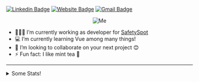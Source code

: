 [![Linkedin Badge](https://img.shields.io/badge/-jocvegar-blue?style=flat&logo=Linkedin&logoColor=white&link=https://linkedin.com/in/jose-carlos-vega/)](https://linkedin.com/in/jose-carlos-vega/)
[![Website Badge](https://img.shields.io/badge/-heka-hnd.web.app-47CCCC?style=flat&logo=Google-Chrome&logoColor=white&link=https://heka-hnd.web.app/)](https://heka-hnd.web.app/)
[![Gmail Badge](https://img.shields.io/badge/-jocvegar-c14438?style=flat&logo=Gmail&logoColor=white&link=mailto:jocvegar@gmail.com)](mailto:jocvegar@gmail.com)

<p align="center">
  <img src="https://media.giphy.com/media/cLMZTpbA3ppJEZUefk/giphy.gif" alt="Me"/>
</p>

- 👨🏾‍💻 I’m currently working as developer for [SafetySpot](https://safetyspot.com/)
- 💻 I’m currently learning Vue among many things!
- 👀 I’m looking to collaborate on your next project 😊
- ⚡ Fun fact: I like mint tea 🍵

<hr>

<details><summary>Some Stats!</summary> <br>
  
![Github stats](https://github-readme-stats.vercel.app/api?username=jocvegar&show_icons=true&hide=["contribs"])


<!--
**jocvegar/jocvegar** is a ✨ _special_ ✨ repository because its `README.md` (this file) appears on your GitHub profile.
![visitors](https://visitor-badge.glitch.me/badge?page_id=page.id)

Here are some ideas to get you started:

- 🔭 I’m currently working on ...
- 🌱 I’m currently learning ...
- 👯 I’m looking to collaborate on ...
- 🤔 I’m looking for help with ...
- 💬 Ask me about ...
- 📫 How to reach me: ...
- 😄 Pronouns: ...
- ⚡ Fun fact: ...
-->

